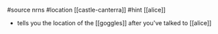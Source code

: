 #source nrns
#location [[castle-canterra]]
#hint [[alice]]

- tells you the location of the [[goggles]] after you've talked to [[alice]]